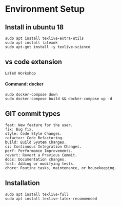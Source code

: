 
# Environment Setup
## Install in ubuntu 18

```
sudo apt install texlive-extra-utils
sudo apt install latexmk
sudo apt-get install -y texlive-science
```
## vs code extension
```
LaTeX Workshop
```

#### Command: docker 
```
sudo docker-compose down
sudo docker-compose build && docker-compose up -d
```


## GIT commit types
```
feat: New feature for the user.
fix: Bug fix.
style: Code Style Changes.
refactor: Code Refactoring.
build: Build System Changes.
ci: Continuous Integration Changes.
perf: Performance Improvements.
revert: Revert a Previous Commit.
docs: Documentation changes.
test: Adding or modifying tests.
chore: Routine tasks, maintenance, or housekeeping.
```


## Installation
```
sudo apt install texlive-full
sudo apt install texlive-latex-recommended
```